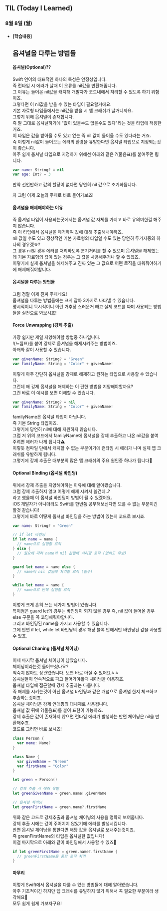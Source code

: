 ## TIL (Today I Learned)

### 8월 8일 (월)   

- #### [학습내용] 
  ## 옵셔널을 다루는 방법들  
  #### 옵셔널(Optional)??     

  Swift 언어의 대표적인 하나의 특성은 안정성입니다.   
  즉 런타임 시 에러가 날때 이 오류를 nil값을 반환해줍니다.   
  그 이유는 들어온 nil값을 캐치해 개발자가 코드내에서 처리할 수 있도록 하기 위함이죠.   
  그렇다면 이 nil값을 받을 수 있는 타입이 필요할거에요.   
  기본 자료형 타입들에서는 nil값을 받을 시 앱 크래쉬가 날거니까요.   
  그렇기 위해 옵셔널이 존재합니다.   
  즉 말 그대로 옵셔널하기에 "값이 있을수도 없을수도 있다"라는 것을 타입에 적용한거죠.   
  이 타입은 값을 받아올 수도 있고 없는 즉 nil 값이 들어올 수도 있다라는 거죠.   
  즉 이렇게 nil값이 들어오는 에러의 환경을 유발한다면 옵셔널 타입으로 지정되는것이 좋습니다.   
  아주 쉽게 옵셔널 타입으로 지정하기 위해선 아래와 같은 ?(물음표)를 붙여주면 됩니다.   
  ```swift
  var name: String? = nil
  var age: Int? = 3
  ```
  만약 선언만하고 값의 할당이 없다면 당연히 nil 값으로 초기화됩니다.   

  자 그럼 이제 오늘의 주제로 바로 들어가보죠!   

  #### 옵셔널을 해제해야하는 이유   

  즉 옵셔널 타입이 사용되는곳에서는 옵셔널 값 자체를 가지고 바로 유의미한걸 해주지 않습니다.   
  즉 이 타입에서 옵셔널을 제거하여 값에 대해 추출해내야하죠.   
  nil 값일 수도 있고 정상적인 기본 자료형의 타입일 수도 있는 당연히 두가지중의 하나의 경우겠죠?   
  그 경우 nil일 경우 에러를 처리하도록 분기처리를 할 수 있으며 옵셔널을 해제했는데 기본 자료형의 값이 있는 경우는 그 값을 사용해주거나 할 수 있겠죠.   
  이렇기에 실제 옵셔널을 해제해주고 진짜 있는 그 값으로 어떤 로직을 태워줘야하기에 해제해줘야합니다.   

  #### 옵셔널을 다루는 방법들   

  그럼 정말 이제 진짜 주제네요!   
  옵셔널을 다루는 방법들에는 크게 잡아 3가지로 나타낼 수 있습니다.   
  명시적이니 묵시적이니 이런 거추장 스러운거 빼고 실제 코드를 짜며 사용되는 방법들을 실전으로 봐보시죠!   

  #### Force Unwrapping (강제 추출)   
  가장 쉽지만 제일 지양해야할 방법중 하나입니다.   
  !(느낌표)를 붙여 강제로 옵셔널을 해제시켜주는 방법이죠.   
  아래와 같이 사용할 수 있습니다.   
  ```swift
  var givenName: String? = "Green"
  var familyName: String = "Color" + givenName!
  ```
  이렇게 아주 간단히 옵셔널을 강제로 해제하고 원하는 타입으로 사용할 수 있습니다.   
  그런데 왜 강제 옵셔널을 해제하는 이 편한 방법을 지양해야할까요?   
  그건 바로 이 예시를 보면 이해할 수 있습니다.   
  ```swift
  var givenName: String? = nil
  var familyName: String = "Color" + givenName!
  ```
  familyName은 옵셔널 타입이 아닙니다.   
  즉 기본 String 타입이죠.   
  그렇기에 당연히 nil에 대해 지원하지 않습니다.   
  그럼 저 위의 코드에서 familyName에 옵셔널을 강제 추출하고 나온 nil값을 붙여주려면 에러가 나게 됩니다⚠️   
  이렇듯 컴파일 단에서 캐치할 수 없는 부분이기에 런타임 시 에러가 나며 실제 앱 크래쉬를 유발하게 됩니다.   
  그렇기에 강제 추출은 대부분의 많은 앱 크래쉬의 주요 원인중 하나가 됩니다🥲    

  #### Optional Binding (옵셔널 바인딩)   
  위에서 강제 추출을 지양해야하는 이유에 대해 알아봤습니다.   
  그럼 강제 추출하지 않고 어떻게 해제 시켜서 쓸건데..?   
  라고 했을때 이 옵셔널 바인딩이 방법이 될 수 있겠어요.   
  iOS 개발자가 아니더라도 Swift를 한번쯤 공부해보신다면 모를 수 없는 부분이긴 할것 같습니다!   
  그렇기에 바로 어떻게 옵셔널 바인딩을 하는 방법이 있는지 코드로 보시죠.   
  ```swift
  var name: String? = "Green"
  
  // if let 바인딩
  if let name = name {
    // name으로 실행할 로직
  } else {
    // 필요에 따라 name이 nil 값일때 처리할 로직 (없어도 무방)
  }
  
  guard let name = name else {
    // name이 nil 값일떄 처리할 로직 (필수)
  }
  
  while let name = name {
    // name으로 반복 실행할 로직
  }
  ```
  이렇게 크게 흔히 쓰는 세가지 방법이 있습니다.   
  특이점은 guard let의 경우는 바인딩이 되지 않을 경우 즉, nil 값이 들어올 경우 else 구문을 꼭 코딩해줘야합니다.   
  그리고 바인딩된 name을 가지고 사용할 수 있습니다.   
  그에 반면 if let, while let 바인딩의 경우 해당 블록 안에서만 바인딩된 값을 사용할 수 있죠.   

  #### Optional Chaning (옵셔널 체이닝)   
  이제 마지막 옵셔널 체이닝이 남았습니다.   
  체이닝이라는것 들어보셨나요?   
  익숙치 않아도 상관없습니다. 보면 바로 아실 수 있어요ㅎㅎ   
  옵셔널들이 연속적으로 파고 들어가야할때 체이닝을 이용하죠.   
  옵셔널 타입에 접근할때 강제 추출과는 다릅니다.   
  즉 해제를 시키는것이 아닌 옵셔널 바인딩과 같은 개념으로 옵셔널 한지 체크하고 추출하는것이죠.   
  옵셔널 체이닝은 강제 언래핑의 대체제로 사용됩니다.   
  옵셔널 값 뒤에 ?(물음표)를 붙여 표현이 가능하죠.   
  강제 추출은 값이 존재하지 않으면 런타임 에러가 발생하는 반면 체이닝은 nil을 반환해주죠.   
  코드로 그러면 바로 보시죠!   
  ```swift
  class Person {
    var name: Name?
  }
  
  class Name {
    var givenName = "Green"
    var firstName = "Color"
  }
  
  let green = Person()
  
  // 강제 추출 시 에러 유발
  let greenGivenName = green.name!.givenName
  
  // 옵셔널 체이닝
  let greenFirstName = green.name?.firstName
  ```
  위와 같은 코드로 강제추출과 옵셔널 체이닝의 사용을 명확히 보여줍니다.   
  강제 추출 시에는 값이 주어지지 않았기에 에러를 발생시킵니다.   
  반면 옵셔널 체이닝을 통한다면 해당 값을 옵셔널로 보내주는것이죠.   
  즉 greenFirstName의 타입은 옵셔널한 값입니다!   
  이걸 마지막으로 아래와 같이 바인딩해서 사용할 수 있죠🙌   
  ```swift
  if let greenFirstName = green.name?.firstName {
    // greenFirstName을 통한 로직 처리
  }
  ```

  #### 마무리    

  이렇게 Swift에서 옵셔널을 다룰 수 있는 방법들에 대해 알아봤습니다.   
  아주 기초적이긴 하지만 앱 크래쉬를 유발하지 않기 위해서 꼭 필요한 부분이라 생각해요🤔   
  모두 쉽게 쉽게 가보자구요!   
